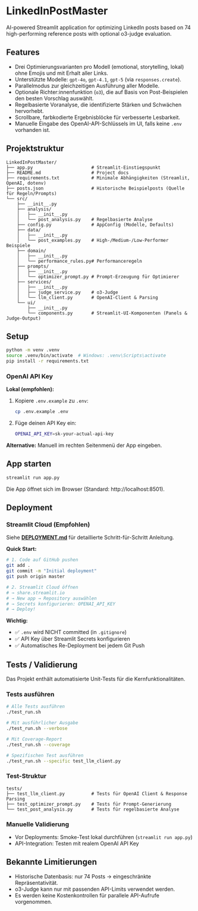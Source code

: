 # LinkedInPostMaster

AI-powered Streamlit application for optimizing LinkedIn posts based on 74 high-performing reference posts with optional o3-judge evaluation.

## Features

- Drei Optimierungsvarianten pro Modell (emotional, storytelling, lokal) ohne Emojis und mit Erhalt aller Links.
- Unterstützte Modelle: `gpt-4o`, `gpt-4.1`, `gpt-5` (via `responses.create`).
- Parallelmodus zur gleichzeitigen Ausführung aller Modelle.
- Optionale Richter:innenfunktion (`o3`), die auf Basis von Post-Beispielen den besten Vorschlag auswählt.
- Regelbasierte Voranalyse, die identifizierte Stärken und Schwächen hervorhebt.
- Scrollbare, farbkodierte Ergebnisblöcke für verbesserte Lesbarkeit.
- Manuelle Eingabe des OpenAI-API-Schlüssels im UI, falls keine `.env` vorhanden ist.

## Projektstruktur

```
LinkedInPostMaster/
├── app.py                      # Streamlit-Einstiegspunkt
├── README.md                   # Project docs
├── requirements.txt            # Minimale Abhängigkeiten (Streamlit, OpenAI, dotenv)
├── posts.json                  # Historische Beispielposts (Quelle für Regeln/Prompts)
└── src/
    ├── __init__.py
    ├── analysis/
    │   ├── __init__.py
    │   └── post_analysis.py    # Regelbasierte Analyse
    ├── config.py               # AppConfig (Modelle, Defaults)
    ├── data/
    │   ├── __init__.py
    │   └── post_examples.py    # High-/Medium-/Low-Performer Beispiele
    ├── domain/
    │   ├── __init__.py
    │   └── performance_rules.py# Performanceregeln
    ├── prompts/
    │   ├── __init__.py
    │   └── optimizer_prompt.py # Prompt-Erzeugung für Optimierer
    ├── services/
    │   ├── __init__.py
    │   ├── judge_service.py    # o3-Judge
    │   └── llm_client.py       # OpenAI-Client & Parsing
    └── ui/
        ├── __init__.py
        └── components.py       # Streamlit-UI-Komponenten (Panels & Judge-Output)
```

## Setup

```bash
python -m venv .venv
source .venv/bin/activate  # Windows: .venv\Scripts\activate
pip install -r requirements.txt
```

### OpenAI API Key

**Lokal (empfohlen):**

1. Kopiere `.env.example` zu `.env`:
   ```bash
   cp .env.example .env
   ```

2. Füge deinen API Key ein:
   ```bash
   OPENAI_API_KEY=sk-your-actual-api-key
   ```

**Alternative:** Manuell im rechten Seitenmenü der App eingeben.

## App starten

```bash
streamlit run app.py
```

Die App öffnet sich im Browser (Standard: http://localhost:8501).

## Deployment

### Streamlit Cloud (Empfohlen)

Siehe **[DEPLOYMENT.md](DEPLOYMENT.md)** für detaillierte Schritt-für-Schritt Anleitung.

**Quick Start:**
```bash
# 1. Code auf GitHub pushen
git add .
git commit -m "Initial deployment"
git push origin master

# 2. Streamlit Cloud öffnen
# → share.streamlit.io
# → New app → Repository auswählen
# → Secrets konfigurieren: OPENAI_API_KEY
# → Deploy!
```

**Wichtig:**
- ✅ `.env` wird NICHT committed (in `.gitignore`)
- ✅ API Key über Streamlit Secrets konfigurieren
- ✅ Automatisches Re-Deployment bei jedem Git Push

## Tests / Validierung

Das Projekt enthält automatisierte Unit-Tests für die Kernfunktionalitäten.

### Tests ausführen

```bash
# Alle Tests ausführen
./test_run.sh

# Mit ausführlicher Ausgabe
./test_run.sh --verbose

# Mit Coverage-Report
./test_run.sh --coverage

# Spezifischen Test ausführen
./test_run.sh --specific test_llm_client.py
```

### Test-Struktur

```
tests/
├── test_llm_client.py          # Tests für OpenAI Client & Response Parsing
├── test_optimizer_prompt.py    # Tests für Prompt-Generierung
└── test_post_analysis.py       # Tests für regelbasierte Analyse
```

### Manuelle Validierung

- Vor Deployments: Smoke-Test lokal durchführen (`streamlit run app.py`)
- API-Integration: Testen mit realem OpenAI API Key

## Bekannte Limitierungen

- Historische Datenbasis: nur 74 Posts → eingeschränkte Repräsentativität.
- o3-Judge kann nur mit passenden API-Limits verwendet werden.
- Es werden keine Kostenkontrollen für parallele API-Aufrufe vorgenommen.


